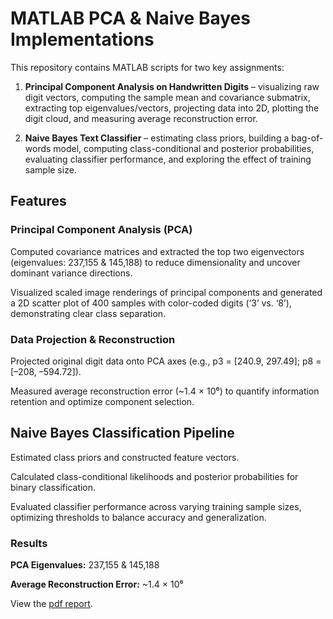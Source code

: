# MATLAB PCA & Naive Bayes Implementations

This repository contains MATLAB scripts for two key assignments:

1. **Principal Component Analysis on Handwritten Digits** – visualizing raw
   digit vectors, computing the sample mean and covariance submatrix, extracting
   top eigenvalues/vectors, projecting data into 2D, plotting the digit cloud,
   and measuring average reconstruction error.

1. **Naive Bayes Text Classifier** – estimating class priors, building a
   bag-of-words model, computing class-conditional and posterior probabilities,
   evaluating classifier performance, and exploring the effect of training
   sample size.

## Features

### Principal Component Analysis (PCA)

Computed covariance matrices and extracted the top two eigenvectors
(eigenvalues: 237,155 & 145,188) to reduce dimensionality and uncover dominant
variance directions.

Visualized scaled image renderings of principal components and generated a 2D
scatter plot of 400 samples with color-coded digits (‘3’ vs. ‘8’), demonstrating
clear class separation.

### Data Projection & Reconstruction

Projected original digit data onto PCA axes (e.g., p3 = [240.9, 297.49]; p8 =
[–208, –594.72]).

Measured average reconstruction error (~1.4 × 10⁶) to quantify information
retention and optimize component selection.

## Naive Bayes Classification Pipeline

Estimated class priors and constructed feature vectors.

Calculated class-conditional likelihoods and posterior probabilities for binary
classification.

Evaluated classifier performance across varying training sample sizes,
optimizing thresholds to balance accuracy and generalization.

### Results

**PCA Eigenvalues:** 237,155 & 145,188

**Average Reconstruction Error:** ~1.4 × 10⁶

View the [pdf report](hw3.pdf).
